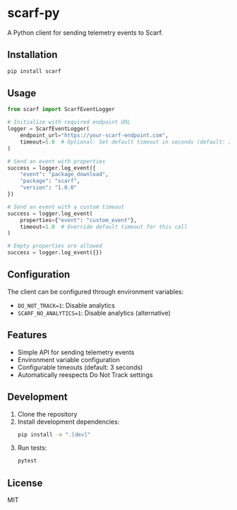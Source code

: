 # scarf-py

A Python client for sending telemetry events to Scarf.

## Installation

```bash
pip install scarf
```

## Usage

```python
from scarf import ScarfEventLogger

# Initialize with required endpoint URL
logger = ScarfEventLogger(
    endpoint_url="https://your-scarf-endpoint.com",
    timeout=5.0  # Optional: Set default timeout in seconds (default: 3.0)
)

# Send an event with properties
success = logger.log_event({
    "event": "package_download",
    "package": "scarf",
    "version": "1.0.0"
})

# Send an event with a custom timeout
success = logger.log_event(
    properties={"event": "custom_event"},
    timeout=1.0  # Override default timeout for this call
)

# Empty properties are allowed
success = logger.log_event({})
```

## Configuration

The client can be configured through environment variables:

- `DO_NOT_TRACK=1`: Disable analytics
- `SCARF_NO_ANALYTICS=1`: Disable analytics (alternative)

## Features

- Simple API for sending telemetry events
- Environment variable configuration
- Configurable timeouts (default: 3 seconds)
- Automatically reespects Do Not Track settings

## Development

1. Clone the repository
2. Install development dependencies:
   ```bash
   pip install -e ".[dev]"
   ```
3. Run tests:
   ```bash
   pytest
   ```

## License

MIT